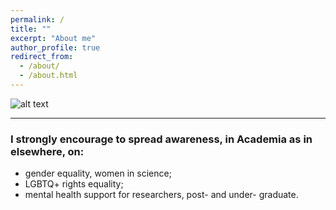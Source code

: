 ```yaml
---
permalink: /
title: ""
excerpt: "About me"
author_profile: true
redirect_from: 
  - /about/
  - /about.html
---
```


![alt text][front_image]

[front_image]: https://github.com/savranciati/savranciati.github.io/blob/master/images/front_image.jpg?raw=true "«A wise man proportions his belief to the evidence.»"


---

### I strongly encourage to spread awareness, in Academia as in elsewhere, on:
+ gender equality, women in science;
+ LGBTQ+ rights equality;
+ mental health support for researchers, post- and under- graduate.

